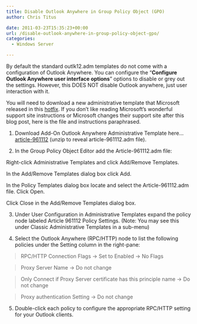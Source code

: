 ```yaml
---
title: Disable Outlook Anywhere in Group Policy Object (GPO)
author: Chris Titus

date: 2011-03-23T15:35:23+00:00
url: /disable-outlook-anywhere-in-group-policy-object-gpo/
categories:
  - Windows Server

---
```

By default the standard outlk12.adm templates do not come with a configuration of Outlook Anywhere. You can configure the &#8220;**Configure Outlook Anywhere user interface options**&#8221; options to disable or grey out the settings. However, this DOES NOT disable Outlook anywhere, just user interaction with it.

You will need to download a new administrative template that Microsoft released in this [hotfix][5]. If you don&#8217;t like reading Microsoft&#8217;s wonderful support site instructions or Microsoft changes their support site after this blog post, here is the file and instructions paraphrased.

1. Download Add-On Outlook Anywhere Administrative Template here&#8230;[article-961112][6] (unzip to reveal article-961112.adm file).
  
2. In the Group Policy Object Editor add the Article-961112.adm file:
  
Right-click Administrative Templates and click Add/Remove Templates.
  
In the Add/Remove Templates dialog box click Add.
  
In the Policy Templates dialog box locate and select the Article-961112.adm file. Click Open.
  
Click Close in the Add/Remove Templates dialog box.
  
3. Under User Configuration in Administrative Templates expand the policy node labeled Article 961112 Policy Settings. (Note: You may see this under Classic Administrative Templates in a sub-menu)
  
4. Select the Outlook Anywhere (RPC/HTTP) node to list the following policies under the Setting column in the right-pane:

> RPC/HTTP Connection Flags -> Set to Enabled -> No Flags
  
> Proxy Server Name -> Do not change
  
> Only Connect if Proxy Server certificate has this principle name -> Do not change
  
> Proxy authentication Setting -> Do not change

5. Double-click each policy to configure the appropriate RPC/HTTP setting for your Outlook clients.

 [5]: http://support.microsoft.com/kb/961112
 [6]: http://localhost/images/2011/03/article-961112.zip
